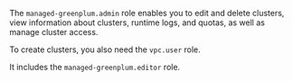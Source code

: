 The `managed-greenplum.admin` role enables you to edit and delete clusters, view information about clusters, runtime logs, and quotas, as well as manage cluster access.

To create clusters, you also need the `vpc.user` role.

It includes the `managed-greenplum.editor` role.